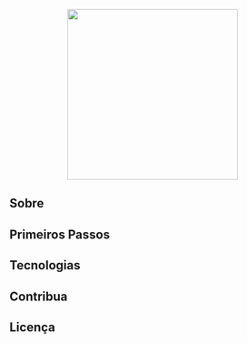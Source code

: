 <p align=center>
  <img src="https://raw.githubusercontent.com/mjs-community/api-e-food/master/docs/e-food-docs.png" width=300px>
</p>

## Sobre

## Primeiros Passos

## Tecnologias

## Contribua

## Licença
